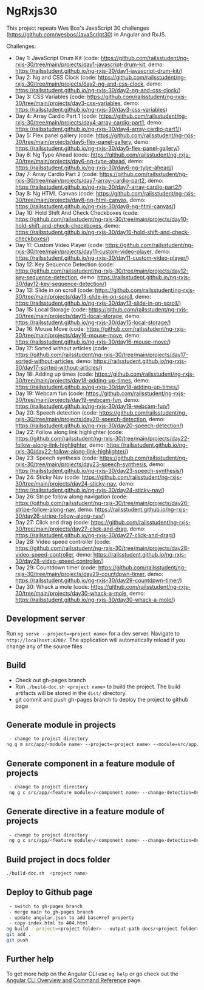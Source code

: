 # NgRxjs30

This project repeats Wes Bos's JavaScript 30 challenges (https://github.com/wesbos/JavaScript30) in Angular and RxJS.

Challenges:
- Day 1: JavaScript Drum Kit (code: https://github.com/railsstudent/ng-rxjs-30/tree/main/projects/day1-javascript-drum-kit, demo: https://railsstudent.github.io/ng-rxjs-30/day1-javascript-drum-kit/)
- Day 2: Ng and CSS Clock (code: https://github.com/railsstudent/ng-rxjs-30/tree/main/projects/day2-ng-and-css-clock, demo: https://railsstudent.github.io/ng-rxjs-30/day2-ng-and-css-clock/)
- Day 3: CSS Variables (code: https://github.com/railsstudent/ng-rxjs-30/tree/main/projects/day3-css-variables, demo: https://railsstudent.github.io/ng-rxjs-30/day3-css-variables)
- Day 4: Array Cardio Part 1 (code: https://github.com/railsstudent/ng-rxjs-30/tree/main/projects/day4-array-cardio-part1, demo: https://railsstudent.github.io/ng-rxjs-30/day4-array-cardio-part1/)
- Day 5: Flex panel gallery (code: https://github.com/railsstudent/ng-rxjs-30/tree/main/projects/day5-flex-panel-gallery, demo: https://railsstudent.github.io/ng-rxjs-30/day5-flex-panel-gallery/)
- Day 6: Ng Type Ahead (code: https://github.com/railsstudent/ng-rxjs-30/tree/main/projects/day6-ng-type-ahead, demo: https://railsstudent.github.io/ng-rxjs-30/day6-ng-type-ahead/)
- Day 7: Array Cardio Part 2 (code: https://github.com/railsstudent/ng-rxjs-30/tree/main/projects/day7-array-cardio-part2, demo: https://railsstudent.github.io/ng-rxjs-30/day7-array-cardio-part2/)
- Day 8: Ng HTML Canvas (code: https://github.com/railsstudent/ng-rxjs-30/tree/main/projects/day8-ng-html-canvas, demo: https://railsstudent.github.io/ng-rxjs-30/day8-ng-html-canvas/)
- Day 10: Hold Shift And Check Checkboxes (code: https://github.com/railsstudent/ng-rxjs-30/tree/main/projects/day10-hold-shift-and-check-checkboxes, demo: https://railsstudent.github.io/ng-rxjs-30/day10-hold-shift-and-check-checkboxes/)
- Day 11: Custom Video Player (code: https://github.com/railsstudent/ng-rxjs-30/tree/main/projects/day11-custom-video-player, demo: https://railsstudent.github.io/ng-rxjs-30/day11-custom-video-player/)
- Day 12: Key Sequence Detection (code: https://github.com/railsstudent/ng-rxjs-30/tree/main/projects/day12-key-sequence-detection, demo: https://railsstudent.github.io/ng-rxjs-30/day12-key-sequence-detection/)
- Day 13: Slide in on scroll (code: https://github.com/railsstudent/ng-rxjs-30/tree/main/projects/day13-slide-in-on-scroll, demo: https://railsstudent.github.io/ng-rxjs-30/day13-slide-in-on-scroll/)
- Day 15: Local Storage (code: https://github.com/railsstudent/ng-rxjs-30/tree/main/projects/day15-local-storage, demo: https://railsstudent.github.io/ng-rxjs-30/day15-local-storage/)
- Day 16: Mouse Move (code: https://github.com/railsstudent/ng-rxjs-30/tree/main/projects/day16-mouse-move, demo: https://railsstudent.github.io/ng-rxjs-30/day16-mouse-move/)
- Day 17: Sorted without articles (code: https://github.com/railsstudent/ng-rxjs-30/tree/main/projects/day17-sorted-without-articles, demo: https://railsstudent.github.io/ng-rxjs-30/day17-sorted-without-articles/)
- Day 18: Adding up times (code: https://github.com/railsstudent/ng-rxjs-30/tree/main/projects/day18-adding-up-times, demo: https://railsstudent.github.io/ng-rxjs-30/day18-adding-up-times/)
- Day 19: Webcam fun (code: https://github.com/railsstudent/ng-rxjs-30/tree/main/projects/day19-webcam-fun, demo: https://railsstudent.github.io/ng-rxjs-30/day19-webcam-fun/)
- Day 20: Speech detection (code: https://github.com/railsstudent/ng-rxjs-30/tree/main/projects/day20-speech-detection, demo: https://railsstudent.github.io/ng-rxjs-30/day20-speech-detection/)
- Day 22: Follow along link highlighter (code: https://github.com/railsstudent/ng-rxjs-30/tree/main/projects/day22-follow-along-link-highlighter, demo: https://railsstudent.github.io/ng-rxjs-30/day22-follow-along-link-highlighter/)
- Day 23: Speech synthesis (code: https://github.com/railsstudent/ng-rxjs-30/tree/main/projects/day23-speech-synthesis, demo: https://railsstudent.github.io/ng-rxjs-30/day23-speech-synthesis/)
- Day 24: Sticky Nav (code: https://github.com/railsstudent/ng-rxjs-30/tree/main/projects/day24-sticky-nav, demo: https://railsstudent.github.io/ng-rxjs-30/day24-sticky-nav/)
- Day 26: Stripe follow along navigation (code: https://github.com/railsstudent/ng-rxjs-30/tree/main/projects/day26-stripe-follow-along-nav, demo: https://railsstudent.github.io/ng-rxjs-30/day26-stripe-follow-along-nav/)
- Day 27: Click and drag (code: https://github.com/railsstudent/ng-rxjs-30/tree/main/projects/day27-click-and-drag, demo: https://railsstudent.github.io/ng-rxjs-30/day27-click-and-drag/)
- Day 28: Video speed controller (code: https://github.com/railsstudent/ng-rxjs-30/tree/main/projects/day28-video-speed-controller, demo: https://railsstudent.github.io/ng-rxjs-30/day28-video-speed-controller/)
- Day 29: Countdown timer (code: https://github.com/railsstudent/ng-rxjs-30/tree/main/projects/day29-countdpwn-timer, demo: https://railsstudent.github.io/ng-rxjs-30/day29-countdpwn-timer/)
- Day 30: Whack a mole (code: https://github.com/railsstudent/ng-rxjs-30/tree/main/projects/day30-whack-a-mole, demo: https://railsstudent.github.io/ng-rxjs-30/day30-whack-a-mole/)

## Development server

Run `ng serve --project=<project name>` for a dev server. Navigate to `http://localhost:4200/`. The application will automatically reload if you change any of the source files.

## Build

- Check out gh-pages branch
- Run `./build-doc.sh <project name>` to build the project. The build artifacts will be stored in the `dist/` directory.
- git commit and push gh-pages branch to deploy the project to github page

## Generate module in projects
```bash
 - change to project directory
ng g m src/app/<module name> --project=<project name> --module=src/app/app.module
```

## Generate component in a feature module of projects

```bash
 - change to project directory
 ng g c src/app/<feature module>/<component name> --change-detection=OnPush --project=<project name> --module=src/app/<feature module>.module 
```

## Generate directive in a feature module of projects

```bash
 - change to project directory
 ng g c src/app/<feature module>/<component name> --change-detection=OnPush --project=<project name> --module=src/app/<feature module>.module 
```

## Build project in docs folder
```bash
./build-doc.sh  <project name>
```

## Deploy to Github page

```bash
 - switch to gh-pages branch
 - merge main to gh-pages branch
 - update angular.json to add baseHref property 
 - copy index.html to 404.html
ng build --project=<project folder> --output-path docs/<project folder>
git add .
git push
```

## Further help

To get more help on the Angular CLI use `ng help` or go check out the [Angular CLI Overview and Command Reference](https://angular.io/cli) page.
